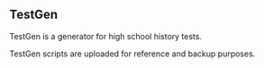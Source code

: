 TestGen
--------------------------------------------------------------------------------

TestGen is a generator for high school history tests.  

TestGen scripts are uploaded for reference and backup purposes.  
